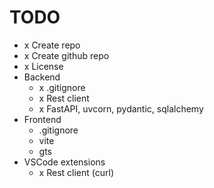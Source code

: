 # TODO

* x Create repo
* x Create github repo
* x License
* Backend
  * x .gitignore
  * x Rest client
  * x FastAPI, uvcorn, pydantic, sqlalchemy
* Frontend
  * .gitignore
  * vite
  * gts
* VSCode extensions
  * x Rest client (curl)
